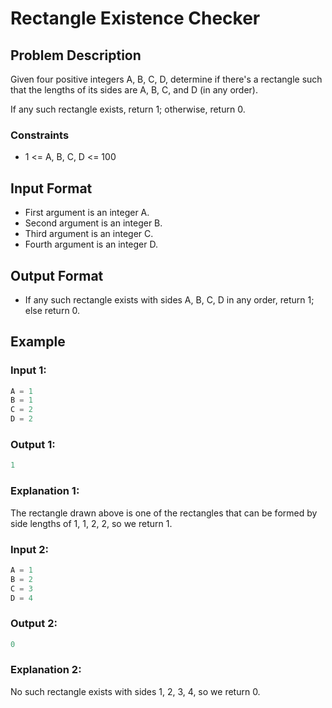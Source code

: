 # Rectangle Existence Checker

## Problem Description

Given four positive integers A, B, C, D, determine if there's a rectangle such that the lengths of its sides are A, B, C, and D (in any order).

If any such rectangle exists, return 1; otherwise, return 0.

### Constraints

- 1 <= A, B, C, D <= 100

## Input Format

- First argument is an integer A.
- Second argument is an integer B.
- Third argument is an integer C.
- Fourth argument is an integer D.

## Output Format

- If any such rectangle exists with sides A, B, C, D in any order, return 1; else return 0.

## Example

### Input 1:

```python
A = 1
B = 1
C = 2
D = 2
```

### Output 1:

```python
1
```

### Explanation 1:

The rectangle drawn above is one of the rectangles that can be formed by side lengths of 1, 1, 2, 2, so we return 1.

### Input 2:

```python
A = 1
B = 2
C = 3
D = 4
```

### Output 2:

```python
0
```

### Explanation 2:

No such rectangle exists with sides 1, 2, 3, 4, so we return 0.
